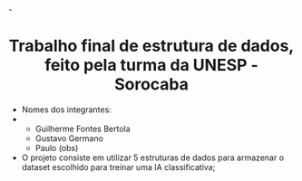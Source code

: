  -<h1 align="center">Trabalho final de estrutura de dados, feito pela turma da UNESP - Sorocaba</h1>
 - Nomes dos integrantes:
 - - Guilherme Fontes Bertola
   - Gustavo Germano
   - Paulo (obs)
 - O projeto consiste em utilizar 5 estruturas de dados para armazenar o dataset escolhido para treinar uma IA classificativa;
